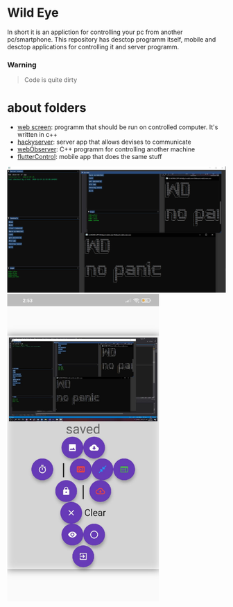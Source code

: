 # Wild Eye
In short it is an appliction for controlling your pc from another pc/smartphone. This repository has desctop programm itself, mobile and desctop applications for controlling it and server programm.

### Warning
> Code is quite dirty

# about folders
 - [web screen](webScreen): programm that should be run on controlled computer. It's written in c++
 - [hackyserver](hackyserver): server app that allows devises to communicate
 - [webObserver](webObserver): C++ programm for controlling another machine
 - [flutterControl](flutterControl): mobile app that does the same stuff

![screenshot1](ex1.png)
<img src="ex2.png" width="350" alt="screenshot2">
